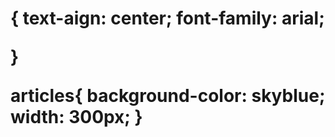 <h1>{
text-aign: center;
font-family: arial;

}

articles{
  background-color: skyblue;
  width: 300px;
}
